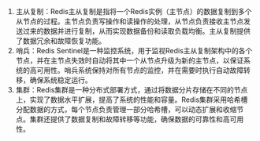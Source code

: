 1. 主从复制：Redis主从复制是指将一个Redis实例（主节点）的数据复制到多个从节点的过程。主节点负责写操作和读操作的处理，从节点负责接收主节点发送过来的数据并进行复制，从而实现数据备份和读取负载均衡。主从复制提供了数据冗余和故障恢复功能。
2. 哨兵：Redis Sentinel是一种监控系统，用于监视Redis主从复制架构中的各个节点，并在主节点失效时自动将其中一个从节点升级为新的主节点，以保证系统的高可用性。哨兵系统保持对所有节点的监控，并在需要时执行自动故障转移，确保系统稳定运行。
3. 集群：Redis集群是一种分布式部署方式，通过将数据分片存储在不同的节点上，实现了数据水平扩展，提高了系统的性能和容量。Redis集群采用哈希槽分配数据的方式，每个节点负责管理一部分哈希槽，可以动态扩展和收缩节点。集群还提供了数据复制和故障转移等功能，确保数据的可靠性和高可用性。